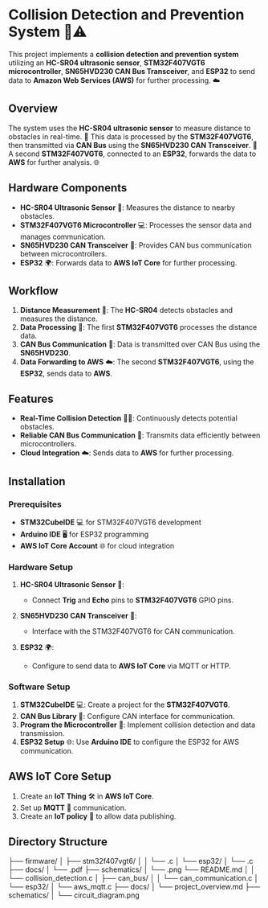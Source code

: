 # Collision Detection and Prevention System 🚗⚠️

This project implements a **collision detection and prevention system** utilizing an **HC-SR04 ultrasonic sensor**, **STM32F407VGT6 microcontroller**, **SN65HVD230 CAN Bus Transceiver**, and **ESP32** to send data to **Amazon Web Services (AWS)** for further processing. ☁️

## Overview

The system uses the **HC-SR04 ultrasonic sensor** to measure distance to obstacles in real-time. 📏 This data is processed by the **STM32F407VGT6**, then transmitted via **CAN Bus** using the **SN65HVD230 CAN Transceiver**. 🔄 A second **STM32F407VGT6**, connected to an **ESP32**, forwards the data to **AWS** for further analysis. 🌐

## Hardware Components

- **HC-SR04 Ultrasonic Sensor** 📡: Measures the distance to nearby obstacles.
- **STM32F407VGT6 Microcontroller** 💻: Processes the sensor data and manages communication.
- **SN65HVD230 CAN Transceiver** 🔌: Provides CAN bus communication between microcontrollers.
- **ESP32** 🌍: Forwards data to **AWS IoT Core** for further processing.

## Workflow

1. **Distance Measurement** 📏: The **HC-SR04** detects obstacles and measures the distance.
2. **Data Processing** 🧠: The first **STM32F407VGT6** processes the distance data.
3. **CAN Bus Communication** 🔄: Data is transmitted over CAN Bus using the **SN65HVD230**.
4. **Data Forwarding to AWS** ☁️: The second **STM32F407VGT6**, using the **ESP32**, sends data to **AWS**.

## Features

- **Real-Time Collision Detection** 🚗💥: Continuously detects potential obstacles.
- **Reliable CAN Bus Communication** 🔗: Transmits data efficiently between microcontrollers.
- **Cloud Integration** ☁️: Sends data to **AWS** for further processing.

## Installation

### Prerequisites

- **STM32CubeIDE** 💻 for STM32F407VGT6 development
- **Arduino IDE** 🖥️ for ESP32 programming
- **AWS IoT Core Account** 🌐 for cloud integration

### Hardware Setup

1. **HC-SR04 Ultrasonic Sensor** 📡:
   - Connect **Trig** and **Echo** pins to **STM32F407VGT6** GPIO pins.
   
2. **SN65HVD230 CAN Transceiver** 🔌:
   - Interface with the STM32F407VGT6 for CAN communication.

3. **ESP32** 🌍:
   - Configure to send data to **AWS IoT Core** via MQTT or HTTP.

### Software Setup

1. **STM32CubeIDE** 💻: Create a project for the **STM32F407VGT6**.
2. **CAN Bus Library** 🔧: Configure CAN interface for communication.
3. **Program the Microcontroller** 💾: Implement collision detection and data transmission.
4. **ESP32 Setup** 🌐: Use **Arduino IDE** to configure the ESP32 for AWS communication.

## AWS IoT Core Setup

1. Create an **IoT Thing** 🛠️ in **AWS IoT Core**.
2. Set up **MQTT** 📨 communication.
3. Create an **IoT policy** 📜 to allow data publishing.

## Directory Structure
├── firmware/
│   ├── stm32f407vgt6/
│   │   └── .c
│   └── esp32/
│       └── .c
├── docs/
│   └── .pdf
├── schematics/
│   └── .png
└── README.md
│   │   └── collision_detection.c
│   ├── can_bus/
│   │   └── can_communication.c
│   └── esp32/
│       └── aws_mqtt.c
├── docs/
│   └── project_overview.md
├── schematics/
│   └── circuit_diagram.png
